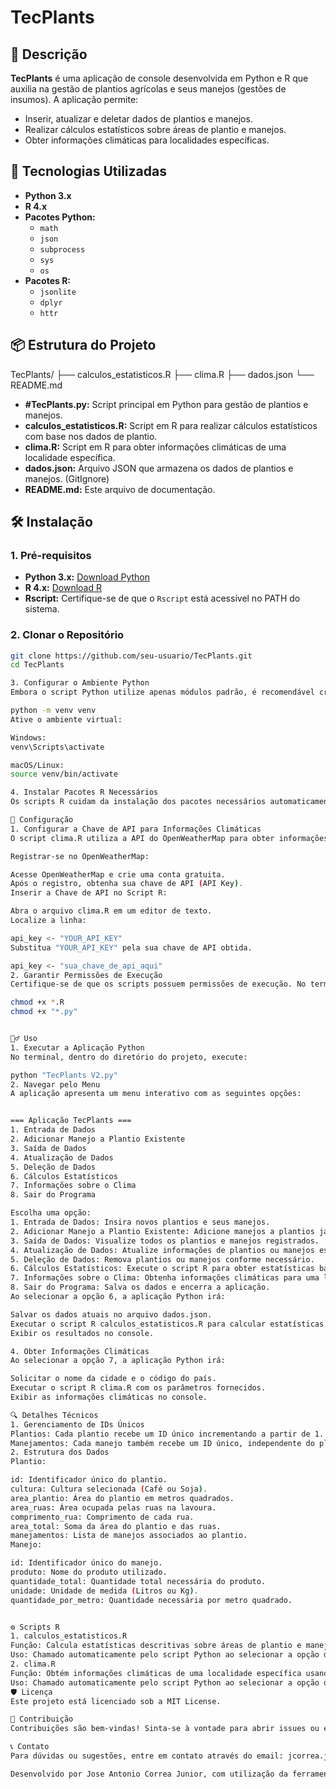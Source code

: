 # TecPlants

## 📄 Descrição

**TecPlants** é uma aplicação de console desenvolvida em Python e R que auxilia na gestão de plantios agrícolas e seus manejos (gestões de insumos). A aplicação permite:

- Inserir, atualizar e deletar dados de plantios e manejos.
- Realizar cálculos estatísticos sobre áreas de plantio e manejos.
- Obter informações climáticas para localidades específicas.

## 🚀 Tecnologias Utilizadas

- **Python 3.x**
- **R 4.x**
- **Pacotes Python:**
  - `math`
  - `json`
  - `subprocess`
  - `sys`
  - `os`
- **Pacotes R:**
  - `jsonlite`
  - `dplyr`
  - `httr`

## 📦 Estrutura do Projeto

TecPlants/ ├── calculos_estatisticos.R ├── clima.R ├── dados.json └── README.md

- **#TecPlants.py:** Script principal em Python para gestão de plantios e manejos.
- **calculos_estatisticos.R:** Script em R para realizar cálculos estatísticos com base nos dados de plantio.
- **clima.R:** Script em R para obter informações climáticas de uma localidade específica.
- **dados.json:** Arquivo JSON que armazena os dados de plantios e manejos. (GitIgnore)
- **README.md:** Este arquivo de documentação.

## 🛠️ Instalação

### 1. Pré-requisitos

- **Python 3.x:** [Download Python](https://www.python.org/downloads/)
- **R 4.x:** [Download R](https://cran.r-project.org/mirrors.html)
- **Rscript:** Certifique-se de que o `Rscript` está acessível no PATH do sistema.

### 2. Clonar o Repositório

```bash
git clone https://github.com/seu-usuario/TecPlants.git
cd TecPlants

3. Configurar o Ambiente Python
Embora o script Python utilize apenas módulos padrão, é recomendável criar um ambiente virtual:

python -m venv venv
Ative o ambiente virtual:

Windows:
venv\Scripts\activate

macOS/Linux:
source venv/bin/activate

4. Instalar Pacotes R Necessários
Os scripts R cuidam da instalação dos pacotes necessários automaticamente. No entanto, certifique-se de que você tem uma conexão com a internet para que os pacotes possam ser baixados.

🔧 Configuração
1. Configurar a Chave de API para Informações Climáticas
O script clima.R utiliza a API do OpenWeatherMap para obter informações climáticas. Siga os passos abaixo para configurar sua chave de API:

Registrar-se no OpenWeatherMap:

Acesse OpenWeatherMap e crie uma conta gratuita.
Após o registro, obtenha sua chave de API (API Key).
Inserir a Chave de API no Script R:

Abra o arquivo clima.R em um editor de texto.
Localize a linha:

api_key <- "YOUR_API_KEY"
Substitua "YOUR_API_KEY" pela sua chave de API obtida.

api_key <- "sua_chave_de_api_aqui"
2. Garantir Permissões de Execução
Certifique-se de que os scripts possuem permissões de execução. No terminal, navegue até o diretório do projeto e execute:

chmod +x *.R
chmod +x "*.py"


🏃‍♂️ Uso
1. Executar a Aplicação Python
No terminal, dentro do diretório do projeto, execute:

python "TecPlants V2.py"
2. Navegar pelo Menu
A aplicação apresenta um menu interativo com as seguintes opções:


=== Aplicação TecPlants ===
1. Entrada de Dados
2. Adicionar Manejo a Plantio Existente
3. Saída de Dados
4. Atualização de Dados
5. Deleção de Dados
6. Cálculos Estatísticos
7. Informações sobre o Clima
8. Sair do Programa

Escolha uma opção:
1. Entrada de Dados: Insira novos plantios e seus manejos.
2. Adicionar Manejo a Plantio Existente: Adicione manejos a plantios já registrados.
3. Saída de Dados: Visualize todos os plantios e manejos registrados.
4. Atualização de Dados: Atualize informações de plantios ou manejos específicos.
5. Deleção de Dados: Remova plantios ou manejos conforme necessário.
6. Cálculos Estatísticos: Execute o script R para obter estatísticas baseadas nos dados registrados.
7. Informações sobre o Clima: Obtenha informações climáticas para uma localidade específica.
8. Sair do Programa: Salva os dados e encerra a aplicação.
Ao selecionar a opção 6, a aplicação Python irá:

Salvar os dados atuais no arquivo dados.json.
Executar o script R calculos_estatisticos.R para calcular estatísticas.
Exibir os resultados no console.

4. Obter Informações Climáticas
Ao selecionar a opção 7, a aplicação Python irá:

Solicitar o nome da cidade e o código do país.
Executar o script R clima.R com os parâmetros fornecidos.
Exibir as informações climáticas no console.

🔍 Detalhes Técnicos
1. Gerenciamento de IDs Únicos
Plantios: Cada plantio recebe um ID único incrementando a partir de 1.
Manejamentos: Cada manejo também recebe um ID único, independente do plantio.
2. Estrutura dos Dados
Plantio:

id: Identificador único do plantio.
cultura: Cultura selecionada (Café ou Soja).
area_plantio: Área do plantio em metros quadrados.
area_ruas: Área ocupada pelas ruas na lavoura.
comprimento_rua: Comprimento de cada rua.
area_total: Soma da área do plantio e das ruas.
manejamentos: Lista de manejos associados ao plantio.
Manejo:

id: Identificador único do manejo.
produto: Nome do produto utilizado.
quantidade_total: Quantidade total necessária do produto.
unidade: Unidade de medida (Litros ou Kg).
quantidade_por_metro: Quantidade necessária por metro quadrado.


⚙️ Scripts R
1. calculos_estatisticos.R
Função: Calcula estatísticas descritivas sobre áreas de plantio e manejos.
Uso: Chamado automaticamente pelo script Python ao selecionar a opção de cálculos estatísticos.
2. clima.R
Função: Obtém informações climáticas de uma localidade específica usando a API do OpenWeatherMap.
Uso: Chamado automaticamente pelo script Python ao selecionar a opção de informações climáticas.
🛡️ Licença
Este projeto está licenciado sob a MIT License.

🤝 Contribuição
Contribuições são bem-vindas! Sinta-se à vontade para abrir issues ou enviar pull requests.

📞 Contato
Para dúvidas ou sugestões, entre em contato através do email: jcorrea.junior@gmail.com

Desenvolvido por Jose Antonio Correa Junior, com utilização da ferramenta ChatGPT.